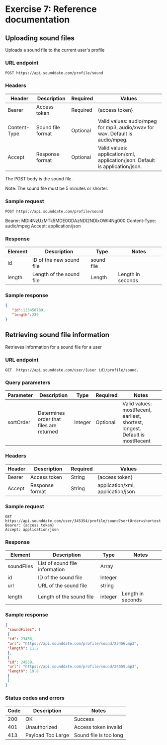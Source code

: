 # Exercise 7: Reference documentation

## Uploading sound files

Uploads a sound file to the current user's profile

### URL endpoint

`POST https://api.sounddate.com/profile/sound`

### Headers

Header | Description | Required | Values
--- | --- | --- | ---
Bearer | Access token | Required | {access token}
Content-Type | Sound file format | Optional | Valid values: audio/mpeg for mp3, audio/xwav for wav. Default is audio/mpeg.
Accept | Response format | Optional | Valid values: application/xml, application/json. Default is application/json.

The POST body is the sound file.

Note: The sound file must be 5 minutes or shorter.

### Sample request

`POST https://api.sounddate.com/profile/sound`

Bearer: MDI4NzUzMTk5MDE0ODAzNDI2NDIxOWI4Ng000
Content-Type: audio/mpeg
Accept: application/json

### Response

Element | Description | Type | Notes
--- | --- | --- | ---
id | ID of the new sound file | sound file |
length | Length of the sound file | Length | Length in seconds

### Sample response

```json
{
   "id":123456789,
   "length":239
}
```

## Retrieving sound file information

Retrieves information for a sound file for a user

### URL endpoint

`GET  https://api.sounddate.com/user/{user id}/profile/sound.`

### Query parameters

Parameter | Description | Type | Required | Notes
--- | ---- | --- | --- | ---
sortOrder | Determines order that files are returned | Integer | Optional | Valid values: mostRecent, earliest, shortest, longest. Default is mostRecent

### Headers

Header | Description | Required | Values
--- | ---- | --- | ---
Bearer | Access token | String | {access token}
Accept | Response format | String | application/xml, application/json

### Sample request

```
GET
https://api.sounddate.com/user/345354/profile/sound?sortOrder=shortest
Bearer: {access token}
Accept: application/json
```

### Response

Element | Description | Type | Notes
--- | --- | --- | ---
soundFiles | List of sound file information | Array |
id | ID of the sound file | Integer |
url | URL of the sound file | string |
length | Length of the sound file | integer | Length in seconds


### Sample response

```json
{
 "soundFiles": [
 {
 "id": 23456,
 "url": "https://api.sounddate.com/profile/sound/23456.mp3",
 "length": 11.2
 },
 {
 "id": 24559,
 "url": "https://api.sounddate.com/profile/sound/24559.mp3",
 "length": 19.8
 }
 ]
}
```

### Status codes and errors

Code | Description | Notes
--- | --- | ---
200 | OK | Success
401 | Unauthorized | Access token invalid
413 | Payload Too Large | Sound file is too long
